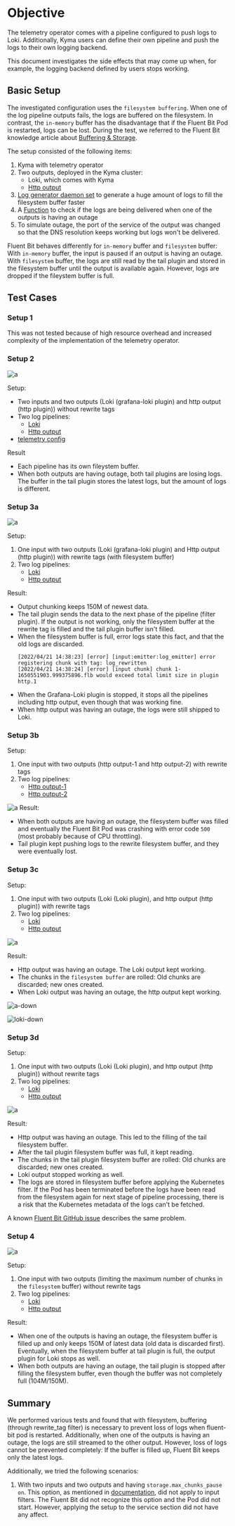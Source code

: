 # Objective

The telemetry operator comes with a pipeline configured to push logs to Loki. Additionally, Kyma users can define their own pipeline and push the logs to their own logging backend.

This document investigates the side effects that may come up when, for example, the logging backend defined by users stops working.

## Basic Setup

The investigated configuration uses the `filesystem buffering`. When one of the log pipeline outputs fails, the logs are buffered on the filesystem. In contrast, the `in-memory` buffer has the disadvantage that if the Fluent Bit Pod is restarted, logs can be lost. During the test, we referred to the Fluent Bit knowledge article about [Buffering & Storage](https://docs.fluentbit.io/manual/administration/buffering-and-storage).

The setup consisted of the following items:
1. Kyma with telemetry operator
2. Two outputs, deployed in the Kyma cluster:
    - Loki, which comes with Kyma
    - [Http output](./assets/logpipeline-investigation/mock-server.yaml)
3. [Log generator daemon set](./assets/logpipeline-investigation/log-generator.yaml) to generate a huge amount of logs to fill the filesystem buffer faster
4. A [Function](./assets/logpipeline-investigation/func.js) to check if the logs are being delivered when one of the outputs is having an outage
5. To simulate outage, the port of the service of the output was changed so that the DNS resolution keeps working but logs won't be delivered.

Fluent Bit behaves differently for `in-memory` buffer and `filesystem` buffer: With `in-memory` buffer, the input is paused if an output is having an outage. With `filesystem` buffer, the logs are still read by the tail plugin and stored in the filesystem buffer until the output is available again. However, logs are dropped if the fileystem buffer is full.

## Test Cases

### Setup 1
This was not tested because of high resource overhead and increased complexity of the implementation of the telemetry operator.


### Setup 2

![a](./assets/logpipeline-investigation/setup-2/setup-2.drawio.svg)

Setup:
- Two inputs and two outputs (Loki (grafana-loki plugin) and http output (http plugin)) without rewrite tags
- Two log pipelines: 
  - [Loki](./assets/logpipeline-investigation/setup-2/loki.yml)
  - [Http output](./assets/logpipeline-investigation/setup-2/mock-server.yml)
- [telemetry config](./assets/logpipeline-investigation/setup-2/telemetry-config)


Result
- Each pipeline has its own fileystem buffer.
- When both outputs are having outage, both tail plugins are losing logs. The buffer in the tail plugin stores the latest logs, but the amount of logs is different.
### Setup 3a
![a](./assets/logpipeline-investigation/setup-3a/setup-3a.drawio.svg)

Setup:
1. One input with two outputs (Loki (grafana-loki plugin) and Http output (http plugin)) with rewrite tags (with filesystem buffer)
2. Two log pipelines:
   - [Loki](./assets/logpipeline-investigation/setup-3a/loki.yml)
   - [Http output](./assets/logpipeline-investigation/setup-3a/mockserver.yml)


Result:
- Output chunking keeps 150M of newest data.
- The tail plugin sends the data to the next phase of the pipeline (filter plugin). If the output is not working, only the filesystem buffer at the rewrite tag is filled and the tail plugin buffer isn't filled.
- When the filesystem buffer is full, error logs state this fact, and that the old logs are discarded.
    ```unix
    [2022/04/21 14:38:23] [error] [input:emitter:log_emitter] error registering chunk with tag: log_rewritten
    [2022/04/21 14:38:24] [error] [input chunk] chunk 1-1650551903.999375896.flb would exceed total limit size in plugin http.1
    ```
- When the Grafana-Loki plugin is stopped, it stops all the pipelines including http output, even though that was working fine.
- When http output was having an outage, the logs were still shipped to Loki.


### Setup 3b

Setup:
1. One input with two outputs (http output-1 and http output-2) with rewrite tags
2. Two log pipelines:
   - [Http output-1](./assets/logpipeline-investigation/setup-3b/mockserver-1.yml)
   - [Http output-2](./assets/logpipeline-investigation/setup-3b/mockserver-2.yml)

![a](./assets/logpipeline-investigation/setup-3b/setup-3b.drawio.svg)
Result:
- When both outputs are having an outage, the filesystem buffer was filled and eventually the Fluent Bit Pod was crashing with error code `500` (most probably because of CPU throttling).
- Tail plugin kept pushing logs to the rewrite filesystem buffer, and they were eventually lost.

### Setup 3c

Setup:
1. One input with two outputs (Loki (Loki plugin), and http output (http plugin)) with rewrite tags
2. Two log pipelines:
   - [Loki](./assets/logpipeline-investigation/setup-3c/loki.yml)
   - [Http output](./assets/logpipeline-investigation/setup-3c/mock-server.yml)

![a](./assets/logpipeline-investigation/setup-3c/setup-3c.drawio.svg)

Result:
- Http output was having an outage. The Loki output kept working.
- The chunks in the `filesystem buffer` are rolled: Old chunks are discarded; new ones created.
- When Loki output was having an outage, the http output kept working.

![a-down](./assets/logpipeline-investigation/setup-3c/dashboard-loki-down.png)


![loki-down](./assets/logpipeline-investigation/setup-3c/dashboard-loki-down.png)

### Setup 3d
Setup:
1. One input with two outputs (Loki (Loki plugin), and http output (http plugin)) without rewrite tags
2. Two log pipelines:
   - [Loki](./assets/logpipeline-investigation/setup-3d/loki.yml)
   - [Http output](./assets/logpipeline-investigation/setup-3d/mock-server.yml)

![a](./assets/logpipeline-investigation/setup-3d/setup-3d.drawio.svg)

Result:
- Http output was having an outage. This led to the filling of the tail filesystem buffer.
- After the tail plugin filesystem buffer was full, it kept reading.
- The chunks in the tail plugin filesystem buffer are rolled: Old chunks are discarded; new ones created.
- Loki output stopped working as well.
- The logs are stored in filesystem buffer before applying the Kubernetes filter. If the Pod has been terminated before the logs have been read from the filesystem again for next stage of pipeline processing, there is a risk that the Kubernetes metadata of the logs can't be fetched.


A known [Fluent Bit GitHub issue](https://github.com/fluent/fluent-bit/issues/4373) describes the same problem.

### Setup 4
![a](./assets/logpipeline-investigation/setup-4/setup-4.drawio.svg)

Setup:
1. One input with two outputs (limiting the maximum number of chunks in the `filesystem` buffer) without rewrite tags
2. Two log pipelines:
   - [Loki](./assets/logpipeline-investigation/setup-4/loki.yaml)
   - [Http output](./assets/logpipeline-investigation/setup-4/mockserver.yml)

Result:
- When one of the outputs is having an outage, the filesystem buffer is filled up and only keeps 150M of latest data (old data is discarded first). Eventually, when the filesystem buffer at tail plugin is full, the output plugin for Loki stops as well.
- When both outputs are having an outage, the tail plugin is stopped after filling the filesystem buffer, even though the buffer was not completely full (104M/150M).

## Summary
We performed various tests and found that with filesystem, buffering (through rewrite_tag filter) is necessary to prevent loss of logs when fluent-bit pod is restarted. Additionally, when one of the outputs is having an outage, the logs are still streamed to the other output. However, loss of logs cannot be prevented completely: If the buffer is filled up, Fluent Bit keeps only the latest logs.

Additionally, we tried the following scenarios:
1. With two inputs and two outputs and having `storage.max_chunks_pause on`. This option, as mentioned in [documentation](https://docs.fluentbit.io/manual/administration/buffering-and-storage#input-section-configuration), did not apply to input filters. The Fluent Bit did not recognize this option and the Pod did not start. However, applying the setup to the service section did not have any affect.

